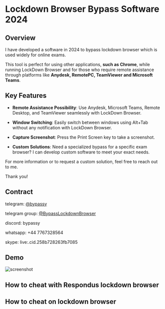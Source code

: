 # Lockdown Browser Bypass Software  2024

## Overview

I have developed a software in 2024 to bypass lockdown browser which is used widely for online exams. 

This tool is perfect for using other applications, **such as Chrome**, while running LockDown Browser and for those who require remote assistance through platforms like **Anydesk, RemotePC, TeamViewer and Microsoft Teams**.

## Key Features

* **Remote Assistance Possibility**: Use Anydesk, Microsoft Teams, Remote Desktop, and TeamViewer seamlessly with LockDown Browser.

* **Window Switching**: Easily switch between windows using Alt+Tab without any notification with LockDown Browser.

* **Capture Screenshot**: Press the Print Screen key to take a screenshot.

* **Custom Solutions**: Need a specialized bypass for a specific exam browser? I can develop custom software to meet your exact needs.

  
For more information or to request a custom solution, feel free to reach out to me.

Thank you!

## Contract

telegram: [@bypassy](https://t.me/bypassy)

telegram group: [@BypassLockdownBrowser](https://t.me/BypassLockdownBrowser)

discord: bypassy

whatsapp: +44 7767328564

skype: live:.cid.258b728263fb7085

## Demo

![screenshot](./Demo.gif)

## How to cheat with Respondus lockdown browser
## How to cheat on lockdown browser

